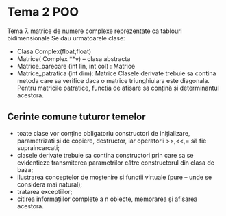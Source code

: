 # Tema 2 POO

Tema 7. matrice de numere complexe reprezentate ca tablouri bidimensionale Se dau urmatoarele clase:

- Clasa Complex(float,float)
- Matrice( Complex \*\*v)
– clasa abstracta
- Matrice_oarecare (int lin, int col) : Matrice
- Matrice_patratica (int dim): Matrice
Clasele derivate trebuie sa contina metoda care sa verifice daca o matrice triunghiulara este diagonala. Pentru matricile patratice, functia de afisare sa conțină și determinantul acestora.

## Cerinte comune tuturor temelor

- toate clase vor conține obligatoriu constructori de inițializare, parametrizati și de copiere, destructor, iar operatorii >>,<<,= să fie supraincarcati;
- clasele derivate trebuie sa contina constructori prin care sa se evidentieze transmiterea parametrilor către constructorul din clasa de baza;
- ilustrarea conceptelor de moștenire și functii virtuale (pure – unde se considera mai natural);
- tratarea exceptiilor;
- citirea informațiilor complete a n obiecte, memorarea și afisarea acestora.
